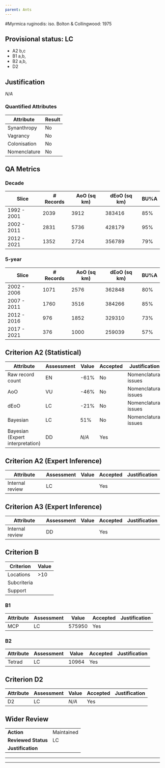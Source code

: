 ```yaml
---
parent: Ants
---
```

#Myrmica ruginodis: iso. Bolton & Collingwood: 1975
## Provisional status: LC
- A2 b,c
- B1 a,b, 
- B2 a,b, 
- D2

## Justification
*N/A*
### Quantified Attributes
|Attribute|Result|
|---|---|
|Synanthropy|No|
|Vagrancy|No|
|Colonisation|No|
|Nomenclature|No|
## QA Metrics
### Decade
| Slice | # Records | AoO (sq km) | dEoO (sq km) |BU%A |
|---|---|---|---|---|
|1992 - 2001|2039|3912|383416|85%|
|2002 - 2011|2831|5736|428179|95%|
|2012 - 2021|1352|2724|356789|79%|
### 5-year
| Slice | # Records | AoO (sq km) | dEoO (sq km) |BU%A |
|---|---|---|---|---|
|2002 - 2006|1071|2576|362848|80%|
|2007 - 2011|1760|3516|384266|85%|
|2012 - 2016|976|1852|329310|73%|
|2017 - 2021|376|1000|259039|57%|
## Criterion A2 (Statistical)
|Attribute|Assessment|Value|Accepted|Justification
|---|---|---|---|---|
|Raw record count|EN|-61%|No|Nomenclatural issues|
|AoO|VU|-46%|No|Nomenclatural issues|
|dEoO|LC|-21%|No|Nomenclatural issues|
|Bayesian|LC|51%|No|Nomenclatural issues|
|Bayesian (Expert interpretation)|DD|*N/A*|Yes||
## Criterion A2 (Expert Inference)
|Attribute|Assessment|Value|Accepted|Justification
|---|---|---|---|---|
|Internal review|LC||Yes||
## Criterion A3 (Expert Inference)
|Attribute|Assessment|Value|Accepted|Justification
|---|---|---|---|---|
|Internal review|DD||Yes||
## Criterion B
|Criterion| Value|
|---|---|
|Locations|>10|
|Subcriteria||
|Support||
### B1
|Attribute|Assessment|Value|Accepted|Justification
|---|---|---|---|---|
|MCP|LC|575950|Yes||
### B2
|Attribute|Assessment|Value|Accepted|Justification
|---|---|---|---|---|
|Tetrad|LC|10964|Yes||
## Criterion D2
|Attribute|Assessment|Value|Accepted|Justification
|---|---|---|---|---|
|D2|LC|*N/A*|Yes||
## Wider Review
|  |  |
|---|---|
|**Action**|Maintained|
|**Reviewed Status**|LC|
|**Justification**||
---
 ---
 <br><br>
 
